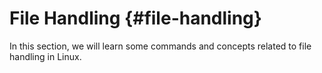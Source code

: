 # File Handling {#file-handling}

In this section, we will learn some commands and concepts related to file handling in Linux.

